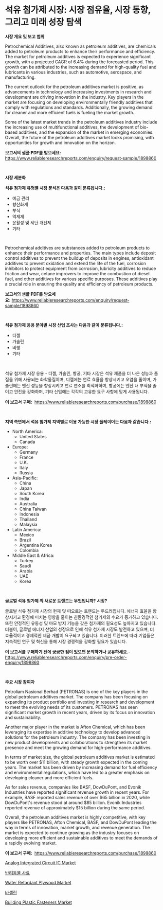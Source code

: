 <p><h1>석유 첨가제 시장: 시장 점유율, 시장 동향, 그리고 미래 성장 탐색</h1></p><p><strong>시장 개요 및 보고 범위</strong></p>
<p><p>Petrochemical Additives, also known as petroleum additives, are chemicals added to petroleum products to enhance their performance and efficiency. The market for petroleum additives is expected to experience significant growth, with a projected CAGR of 6.4% during the forecasted period. This growth can be attributed to the increasing demand for high-quality fuel and lubricants in various industries, such as automotive, aerospace, and manufacturing.</p><p>The current outlook for the petroleum additives market is positive, as advancements in technology and increasing investments in research and development are driving innovation in the industry. Key players in the market are focusing on developing environmentally friendly additives that comply with regulations and standards. Additionally, the growing demand for cleaner and more efficient fuels is fueling the market growth.</p><p>Some of the latest market trends in the petroleum additives industry include the increasing use of multifunctional additives, the development of bio-based additives, and the expansion of the market in emerging economies. Overall, the future of the petroleum additives market looks promising, with opportunities for growth and innovation on the horizon.</p></p>
<p><strong>보고서의 샘플 PDF를 받으세요:</strong> <a href="https://www.reliableresearchreports.com/enquiry/request-sample/1898860">https://www.reliableresearchreports.com/enquiry/request-sample/1898860</a></p>
<p>&nbsp;</p>
<p><strong>시장 세분화</strong></p>
<p><strong>석유 첨가제 유형별 시장 분석은 다음과 같이 분류됩니다.:</strong></p>
<p><ul><li>예금 관리</li><li>항산화제</li><li>부식</li><li>억제제</li><li>윤활성 및 세탄 개선제</li><li>기타</li></ul></p>
<p>&nbsp;</p>
<p><p>Petrochemical additives are substances added to petroleum products to enhance their performance and properties. The main types include deposit control additives to prevent the buildup of deposits in engines, antioxidant additives to prevent oxidation and extend the life of the fuel, corrosion inhibitors to protect equipment from corrosion, lubricity additives to reduce friction and wear, cetane improvers to improve the combustion of diesel fuel, and other additives for various specific purposes. These additives play a crucial role in ensuring the quality and efficiency of petroleum products.</p></p>
<p><strong>보고서의 샘플 PDF를 받으세요:</strong>&nbsp;<a href="https://www.reliableresearchreports.com/enquiry/request-sample/1898860">https://www.reliableresearchreports.com/enquiry/request-sample/1898860</a></p>
<p>&nbsp;</p>
<p><strong> 석유 첨가제 응용 분야별 시장 산업 조사는 다음과 같이 분류됩니다.:</strong></p>
<p><ul><li>디젤</li><li>가솔린</li><li>비행</li><li>기타</li></ul></p>
<p>&nbsp;</p>
<p><p>석유 첨가제 시장 응용 - 디젤, 가솔린, 항공, 기타 시장은 석유 제품을 더 나은 성능과 품질을 위해 사용되는 화학물질이며, 디젤에는 연료 효율을 향상시키고 오염을 줄이며, 가솔린에는 엔진 성능을 향상시키고 연료 연소를 최적화하며, 항공에는 엔진 내 부식을 줄이고 안전을 강화하며, 기타 산업에는 각각의 고유한 요구 사항에 맞게 사용됩니다.</p></p>
<p><strong>이 보고서 구매:</strong>&nbsp; <a href="https://www.reliableresearchreports.com/purchase/1898860">https://www.reliableresearchreports.com/purchase/1898860</a></p>
<p>&nbsp;</p>
<p><strong>지역 측면에서 석유 첨가제 지역별로 이용 가능한 시장 플레이어는 다음과 같습니다.:</strong></p>
<p><ul>
    <li>
        North America:
        <ul>
            <li>United States</li>
            <li>Canada</li>
        </ul>
    </li>
    <li>
        Europe:
        <ul>
            <li>Germany</li>
            <li>France</li>
            <li>U.K.</li>
            <li>Italy</li>
            <li>Russia</li>
        </ul>
    </li>
    <li>
        Asia-Pacific:
        <ul>
            <li>China</li>
            <li>Japan</li>
            <li>South Korea</li>
            <li>India</li>
            <li>Australia</li>
            <li>China Taiwan</li>
            <li>Indonesia</li>
            <li>Thailand</li>
            <li>Malaysia</li>
        </ul>
    </li>
    <li>
        Latin America:
        <ul>
            <li>Mexico</li>
            <li>Brazil</li>
            <li>Argentina Korea</li>
            <li>Colombia</li>
        </ul>
    </li>
    <li>
        Middle East & Africa:
        <ul>
            <li>Turkey</li>
            <li>Saudi</li>
            <li>Arabia</li>
            <li>UAE</li>
            <li>Korea</li>
        </ul>
    </li>
    </ul></p>
<p>&nbsp;</p>
<p><strong>글로벌 석유 첨가제 의 새로운 트렌드는 무엇입니까? 시장?</strong></p>
<p><p>글로벌 석유 첨가제 시장의 현재 및 떠오르는 트렌드는 두드러집니다. 에너지 효율을 향상시키고 환경에 미치는 영향을 줄이는 친환경적인 첨가제의 수요가 증가하고 있습니다. 또한 안정적인 유동성 및 마모 방지 기능을 갖춘 첨가제의 필요성도 높아지고 있습니다. 더불어, 글로벌 에너지 산업의 성장으로 인해 석유 첨가제 시장도 발전하고 있으며, 더 효율적이고 경제적인 제품 개발이 요구되고 있습니다. 이러한 트렌드에 따라 기업들은 지속적인 연구 및 혁신을 통해 시장 경쟁력을 강화할 필요가 있습니다.</p></p>
<p><strong>이 보고서를 구매하기 전에 궁금한 점이 있으면 문의하거나 공유하세요.</strong>- <a href="https://www.reliableresearchreports.com/enquiry/pre-order-enquiry/1898860">https://www.reliableresearchreports.com/enquiry/pre-order-enquiry/1898860</a></p>
<p>&nbsp;</p>
<p><strong>주요 시장 참여자</strong></p>
<p><p>Petroliam Nasional Berhad (PETRONAS) is one of the key players in the global petroleum additives market. The company has been focusing on expanding its product portfolio and investing in research and development to meet the evolving needs of its customers. PETRONAS has seen significant market growth in recent years, driven by its focus on innovation and sustainability.</p><p>Another major player in the market is Afton Chemical, which has been leveraging its expertise in additive technology to develop advanced solutions for the petroleum industry. The company has been investing in new product developments and collaborations to strengthen its market presence and meet the growing demand for high-performance additives.</p><p>In terms of market size, the global petroleum additives market is estimated to be worth over $11 billion, with steady growth expected in the coming years. The market has been driven by increasing demand for fuel efficiency and environmental regulations, which have led to a greater emphasis on developing cleaner and more efficient fuels.</p><p>As for sales revenue, companies like BASF, DowDuPont, and Evonik Industries have reported significant revenue growth in recent years. For example, BASF reported sales revenue of over $65 billion in 2020, while DowDuPont's revenue stood at around $85 billion. Evonik Industries reported revenue of approximately $15 billion during the same period.</p><p>Overall, the petroleum additives market is highly competitive, with key players like PETRONAS, Afton Chemical, BASF, and DowDuPont leading the way in terms of innovation, market growth, and revenue generation. The market is expected to continue growing as the industry focuses on developing more efficient and sustainable additives to meet the demands of a rapidly evolving market.</p></p>
<p><strong>이 보고서 구매:</strong>&nbsp;&nbsp;<a href="https://www.reliableresearchreports.com/purchase/1898860">https://www.reliableresearchreports.com/purchase/1898860</a></p>
<p><p><a href="https://view.publitas.com/reportprime-1/analog-integrated-circuit-ic-market-research-report-the-key-to-successful-business-strategy-forecasted-for-period-from-2024-2031/">Analog Integrated Circuit IC Market</a></p><p><a href="https://github.com/bunxhcci35271755/Market-Research-Report-List-1/blob/main/6713189194496.md">반려동물 사료</a></p><p><a href="https://github.com/Chiragrp22/Market-Research-Report-List-3/blob/main/water-retardant-plywood-market.md">Water Retardant Plywood Market</a></p><p><a href="https://github.com/fredrickeglers/Market-Research-Report-List-1/blob/main/4255560194497.md">바셀린</a></p><p><a href="https://github.com/derrinmiltonellis35gcl/Market-Research-Report-List-1/blob/main/building-plastic-fasteners-market.md">Building Plastic Fasteners Market</a></p></p>
